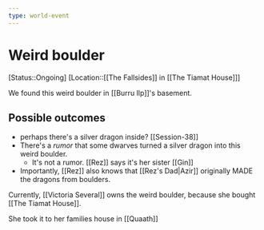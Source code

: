 ```yaml
---
type: world-event
---
```


# Weird boulder
[Status::Ongoing]
[Location::[[The Fallsides]] in [[The Tiamat House]]]

We found this weird boulder in [[Burru Ilp]]'s basement.

## Possible outcomes
- perhaps there's a silver dragon inside? [[Session-38]]
- There's a *rumor* that some dwarves turned a silver dragon into this weird boulder. 
	- It's not a rumor. [[Rez]] says it's her sister [[Gin]]
- Importantly, [[Rez]] also knows that [[Rez's Dad|Azir]] originally MADE the dragons from boulders. 

Currently, [[Victoria Several]] owns the weird boulder, because she bought [[The Tiamat House]]. 

She took it to her families house in [[Quaath]]



